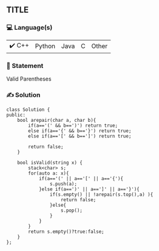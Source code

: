 ## TITLE

### 💻 Language(s)

<table>
    <tr>
        <td>✔️ C++</td>
        <td>  Python</td>
        <td>  Java</td>
        <td>  C</td>
        <td>  Other</td>
    </tr>
</table>

<!-- ### Question Plaform
(If platform is miscellaneous)
✔️AtCoder
Topcoder
SPOJ
-->

### 📖 Statement

Valid Parentheses

### ✍️ Solution
```
class Solution {
public:
    bool arepair(char a, char b){
        if(a=='(' && b==')') return true;
        else if(a=='{' && b=='}') return true;
        else if(a=='[' && b==']') return true;
        
        return false;
    }
    
    bool isValid(string x) {
        stack<char> s;
        for(auto a: x){
            if(a=='(' || a=='[' || a=='{'){
                s.push(a);
            }else if(a==')' || a==']' || a=='}'){
                if(s.empty() || !arepair(s.top(),a) ){
                    return false;
                }else{
                    s.pop();
                }
            }
        }
        return s.empty()?true:false;        
    }
};
```
